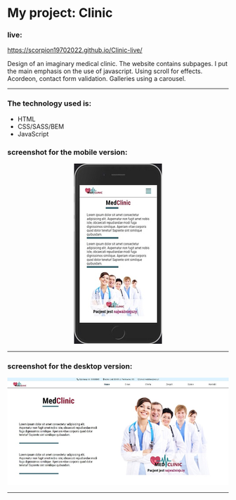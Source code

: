 # My project: Clinic

### live:

https://scorpion19702022.github.io/Clinic-live/

Design of an imaginary medical clinic. The website contains subpages. I put the main emphasis on the use of javascript. Using scroll for effects. Acordeon, contact form validation. Galleries using a carousel.

---

### The technology used is:

- HTML
- CSS/SASS/BEM
- JavaScript

### screenshot for the mobile version:

<p align="center">
    <img src="./img/for readme/mobile.jpg" alt="screenshot">
</p>

---

### screenshot for the desktop version:

<p align="center">
    <img src="./img/for readme/desktop.jpg" alt="screenshot">
</p>

---

